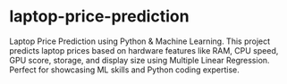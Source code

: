 # laptop-price-prediction
Laptop Price Prediction using Python &amp; Machine Learning.  This project predicts laptop prices based on hardware features like RAM, CPU speed, GPU score, storage, and display size using Multiple Linear Regression.  Perfect for showcasing ML skills and Python coding expertise.
